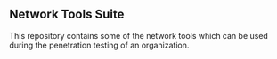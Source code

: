 ## Network Tools Suite

This repository contains some of the network tools which can be used during the penetration testing of an organization.
